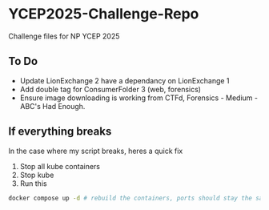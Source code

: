 # YCEP2025-Challenge-Repo

Challenge files for NP YCEP 2025

## To Do

- Update LionExchange 2 have a dependancy on LionExchange 1
- Add double tag for 	ConsumerFolder 3 (web, forensics)
- Ensure image downloading is working from CTFd, Forensics - Medium - ABC's Had Enough. 

## If everything breaks
In the case where my script breaks, heres a quick fix

1. Stop all kube containers
2. Stop kube
3. Run this

```bash
docker compose up -d # rebuild the containers, ports should stay the same, follows port_map
```

